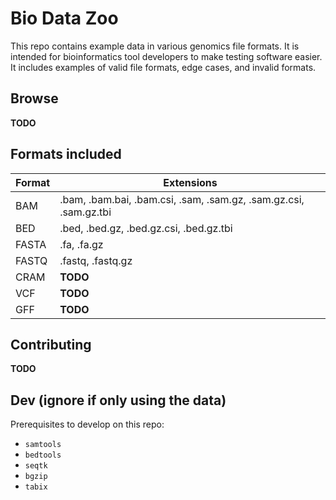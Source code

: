 # Bio Data Zoo

This repo contains example data in various genomics file formats. It is intended for bioinformatics tool developers to make testing software easier. It includes examples of valid file formats, edge cases, and invalid formats.

## Browse

**TODO**

## Formats included

|Format|Extensions|
|--|--|
|BAM|.bam, .bam.bai, .bam.csi, .sam, .sam.gz, .sam.gz.csi, .sam.gz.tbi|
|BED|.bed, .bed.gz, .bed.gz.csi, .bed.gz.tbi|
|FASTA|.fa, .fa.gz|
|FASTQ|.fastq, .fastq.gz|
|CRAM|**TODO**|
|VCF|**TODO**|
|GFF|**TODO**|


## Contributing

**TODO**

## Dev (ignore if only using the data)

Prerequisites to develop on this repo:

* `samtools`
* `bedtools`
* `seqtk`
* `bgzip`
* `tabix`
